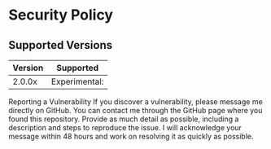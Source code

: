 # Security Policy
## Supported Versions

| Version | Supported          |
| ------- | ------------------ |
| 2.0.0x   | Experimental: |

Reporting a Vulnerability
If you discover a vulnerability, please message me directly on GitHub. You can contact me through the GitHub page where you found this repository. Provide as much detail as possible, including a description and steps to reproduce the issue. I will acknowledge your message within 48 hours and work on resolving it as quickly as possible.
